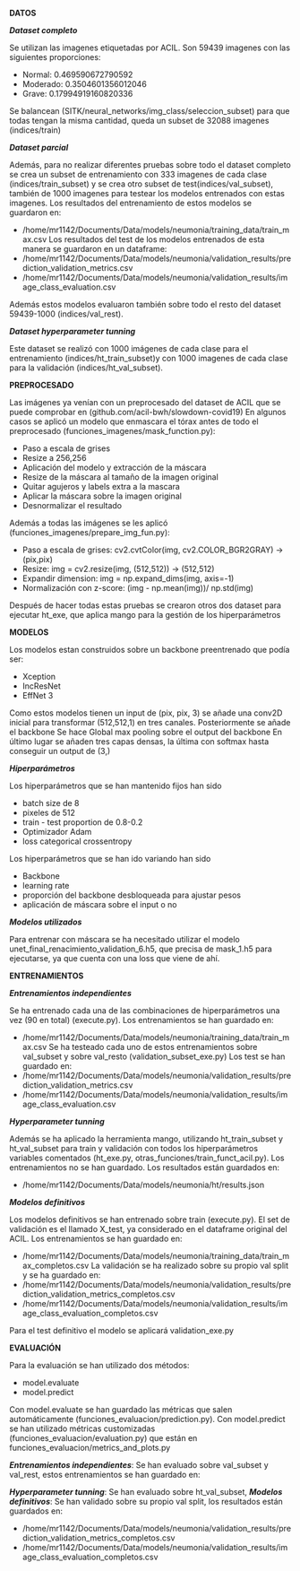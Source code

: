 **DATOS**

***Dataset completo***

Se utilizan las imagenes etiquetadas por ACIL. Son 59439 imagenes con las siguientes proporciones:

- Normal: 0.469590672790592
- Moderado: 0.3504601356012046
- Grave: 0.17994919160820336

Se balancean (SITK/neural_networks/img_class/seleccion_subset) para que todas tengan la misma cantidad,
queda un subset de 32088 imagenes (indices/train)

***Dataset parcial***

Además, para no realizar diferentes pruebas sobre todo el dataset completo se crea un subset de entrenamiento con
333 imagenes de cada clase (indices/train_subset) y se crea otro subset de test(indices/val_subset), también de 1000 imagenes
para testear los modelos entrenados con estas imagenes.
Los resultados del entrenamiento de estos modelos se guardaron en: 
- /home/mr1142/Documents/Data/models/neumonia/training_data/train_max.csv
Los resultados del test de los modelos entrenados de esta manera se guardaron en un dataframe:
- /home/mr1142/Documents/Data/models/neumonia/validation_results/prediction_validation_metrics.csv
- /home/mr1142/Documents/Data/models/neumonia/validation_results/image_class_evaluation.csv

Además estos modelos evaluaron también sobre todo el resto del dataset 59439-1000 (indices/val_rest).

***Dataset hyperparameter tunning***

Este dataset se realizó con 1000 imágenes de cada clase para el entrenamiento (indices/ht_train_subset)y
con 1000 imagenes de cada clase para la validación (indices/ht_val_subset).


**PREPROCESADO**

Las imágenes ya venían con un preprocesado del dataset de ACIL que se puede comprobar en (github.com/acil-bwh/slowdown-covid19)
En algunos casos se aplicó un modelo que enmascara el tórax antes de todo el preprocesado (funciones_imagenes/mask_function.py):
- Paso a escala de grises
- Resize a 256,256
- Aplicación del modelo y extracción de la máscara
- Resize de la máscara al tamaño de la imagen original
- Quitar agujeros y labels extra a la mascara
- Aplicar la máscara sobre la imagen original
- Desnormalizar el resultado

Además a todas las imágenes se les aplicó (funciones_imagenes/prepare_img_fun.py):
- Paso a escala de grises: cv2.cvtColor(img, cv2.COLOR_BGR2GRAY) -> (pix,pix)
- Resize: img = cv2.resize(img, (512,512)) -> (512,512)
- Expandir dimension: img = np.expand_dims(img, axis=-1)
- Normalización con z-score: (img - np.mean(img))/ np.std(img)


Después de hacer todas estas pruebas se crearon otros dos dataset para ejecutar ht_exe, que aplica mango
para la gestión de los hiperparámetros


**MODELOS**

Los modelos estan construidos sobre un backbone preentrenado que podía ser:
- Xception
- IncResNet
- EffNet 3

Como estos modelos tienen un input de (pix, pix, 3) se añade una conv2D inicial para transformar (512,512,1) en
tres canales.
Posteriormente se añade el backbone
Se hace Global max pooling sobre el output del backbone
En último lugar se añaden tres capas densas, la última con softmax hasta conseguir un output de (3,)

***Hiperparámetros***

Los hiperparámetros que se han mantenido fijos han sido
- batch size de 8
- pixeles de 512
- train - test proportion de 0.8-0.2
- Optimizador Adam
- loss categorical crossentropy

Los hiperparámetros que se han ido variando han sido
- Backbone
- learning rate
- proporción del backbone desbloqueada para ajustar pesos
- aplicación de máscara sobre el input o no

***Modelos utilizados***

Para entrenar con máscara se ha necesitado utilizar el modelo unet_final_renacimiento_validation_6.h5,
que precisa de mask_1.h5 para ejecutarse, ya que cuenta con una loss que viene de ahí.


**ENTRENAMIENTOS**

***Entrenamientos independientes***

Se ha entrenado cada una de las combinaciones de hiperparámetros una vez (90 en total) (execute.py).
Los entrenamientos se han guardado en: 
- /home/mr1142/Documents/Data/models/neumonia/training_data/train_max.csv
Se ha testeado cada uno de estos entrenamientos sobre val_subset y sobre val_resto (validation_subset_exe.py)
Los test se han guardado en:
- /home/mr1142/Documents/Data/models/neumonia/validation_results/prediction_validation_metrics.csv
- /home/mr1142/Documents/Data/models/neumonia/validation_results/image_class_evaluation.csv

***Hyperparameter tunning***

Además se ha aplicado la herramienta mango, utilizando ht_train_subset y ht_val_subset para train y validación
con todos los hiperparámetros variables comentados (ht_exe.py, otras_funciones/train_funct_acil.py).
Los entrenamientos no se han guardado. Los resultados están guardados en:
- /home/mr1142/Documents/Data/models/neumonia/ht/results.json

***Modelos definitivos***

Los modelos definitivos se han entrenado sobre train (execute.py). El set de validación es el llamado X_test, ya considerado
en el dataframe original del ACIL.
Los entrenamientos se han guardado en:
- /home/mr1142/Documents/Data/models/neumonia/training_data/train_max_completos.csv
La validación se ha realizado sobre su propio val split y se ha guardado en:
- /home/mr1142/Documents/Data/models/neumonia/validation_results/prediction_validation_metrics_completos.csv
- /home/mr1142/Documents/Data/models/neumonia/validation_results/image_class_evaluation_completos.csv

Para el test definitivo el modelo se aplicará validation_exe.py


**EVALUACIÓN**

Para la evaluación se han utilizado dos métodos:
- model.evaluate
- model.predict

Con model.evaluate se han guardado las métricas que salen automáticamente (funciones_evaluacion/prediction.py).
Con model.predict se han utilizado métricas customizadas (funciones_evaluacion/evaluation.py) que están en funciones_evaluacion/metrics_and_plots.py

***Entrenamientos independientes***: Se han evaluado sobre val_subset y val_rest, estos entrenamientos se han guardado en:

***Hyperparameter tunning***: Se han evaluado sobre ht_val_subset, 
***Modelos definitivos***: Se han validado sobre su propio val split, los resultados están guardados en:
- /home/mr1142/Documents/Data/models/neumonia/validation_results/prediction_validation_metrics_completos.csv
- /home/mr1142/Documents/Data/models/neumonia/validation_results/image_class_evaluation_completos.csv